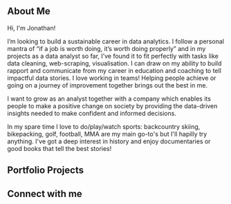 
## About Me
Hi, I'm Jonathan!

I’m looking to build a sustainable career in data analytics. I follow a personal mantra of “if a job is worth doing, it’s worth doing properly” and in my projects as a data analyst so far, I’ve found it to fit perfectly with tasks like data cleaning, web-scraping, visualisation. 
I can draw on my ability to build rapport and communicate from my career in education and coaching to tell impactful data stories. I love working in teams! Helping people achieve or going on a journey of improvement together brings out the best in me.

I want to grow as an analyst together with a company which enables its people to make a positive change on society by providing the data-driven insights needed to make confident and informed decisions.    

In my spare time I love to do/play/watch sports: backcountry skiing, bikepacking, golf, football, MMA are my main go-to's but I'll hapilly try anything. I've got a deep interest in history and enjoy documentaries or good books that tell the best stories!

## Portfolio Projects

## Connect with me
<!--
**JonathanMinto/JonathanMinto** is a ✨ _special_ ✨ repository because its `README.md` (this file) appears on your GitHub profile.

Here are some ideas to get you started:

- 🔭 I’m currently working on ...
- 🌱 I’m currently learning ...
- 👯 I’m looking to collaborate on ...
- 🤔 I’m looking for help with ...
- 💬 Ask me about ...
- 📫 How to reach me: ...
- 😄 Pronouns: ...
- ⚡ Fun fact: ...
-->

